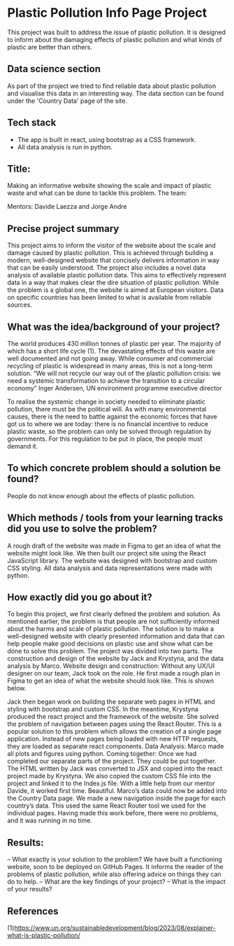 # Plastic Pollution Info Page Project

This project was built to address the issue of plastic pollution.
It is designed to inform about the damaging effects of plastic pollution and what kinds of plastic are better than others.

## Data science section

As part of the project we tried to find reliable data about plastic pollution and visualise this data in an interesting way.
The data section can be found under the 'Country Data' page of the site.

## Tech stack

* The app is built in react, using bootstrap as a CSS framework.
* All data analysis is run in python.

## Title: 
Making an informative website showing the scale and impact of plastic waste and what can be done to tackle this problem.
The team:

Mentors:
Davide Laezza and Jorge Andre

## Precise project summary
This project aims to inform the visitor of the website about the scale and damage caused by plastic pollution. This is achieved through building a modern, well-designed website that concisely delivers information in way that can be easily understood. The project also includes a novel data analysis of available plastic pollution data. This aims to effectively represent data in a way that makes clear the dire situation of plastic pollution. While the problem is a global one, the website is aimed at European visitors. Data on specific countries has been limited to what is available from reliable sources.

## What was the idea/background of your project? 
The world produces 430 million tonnes of plastic per year. The majority of which has a short life cycle (1).  The devastating effects of this waste are well documented and not going away. While consumer and commercial recycling of plastic is widespread in many areas, this is not a long-term solution.
“We will not recycle our way out of the plastic pollution crisis: we need a systemic transformation to achieve the transition to a circular economy”
Inger Andersen, UN environment programme executive director
  
To realise the systemic change in society needed to eliminate plastic pollution, there must be the political will. As with many environmental causes, there is the need to battle against the economic forces that have got us to where we are today: there is no financial incentive to reduce plastic waste, so the problem can only be solved through regulation by governments.
For this regulation to be put in place, the people must demand it. 

## To which concrete problem should a solution be found?
People do not know enough about the effects of plastic pollution.

## Which methods / tools from your learning tracks did you use to solve the problem?
A rough draft of the website was made in Figma to get an idea of what the website might look like. We then built our project site using the React JavaScript library. The website was designed with bootstrap and custom CSS styling. All data analysis and data representations were made with python.

## How exactly did you go about it?
To begin this project, we first clearly defined the problem and solution. As mentioned earlier, the problem is that people are not sufficiently informed about the harms and scale of plastic pollution. The solution is to make a well-designed website with clearly presented information and data that can help people make good decisions on plastic use and show what can be done to solve this problem.
The project was divided into two parts. The construction and design of the website by Jack and Krystyna, and the data analysis by Marco.
Website design and construction:
Without any UX/UI designer on our team, Jack took on the role. He first made a rough plan in Figma to get an idea of what the website should look like. This is shown below.
  
Jack then began work on building the separate web pages in HTML and styling with bootstrap and custom CSS.
In the meantime, Krystyna produced the react project and the framework of the website. She solved the problem of navigation between pages using the React Router. This is a popular solution to this problem which allows the creation of a single page application. Instead of new pages being loaded with new HTTP requests, they are loaded as separate react components.
Data Analysis:
Marco made all plots and figures using python.
Coming together:
Once we had completed our separate parts of the project. They could be put together. The HTML written by Jack was converted to JSX and copied into the react project made by Krystyna. We also copied the custom CSS file into the project and linked it to the Index.js file. With a little help from our mentor Davide, it worked first time. Beautiful.
Marco’s data could now be added into the Country Data page. We made a new navigation inside the page for each country’s data. This used the same React Router tool we used for the individual pages. Having made this work before, there were no problems, and it was running in no time.

## Results:
–  What exactly is your solution to the problem? 
We have built a functioning website, soon to be deployed on GitHub Pages. It informs the reader of the problems of plastic pollution, while also offering advice on things they can do to help. 
–  What are the key findings of your project? 
–  What is the impact of your results? 


## References	
(1)https://www.un.org/sustainabledevelopment/blog/2023/08/explainer-what-is-plastic-pollution/
